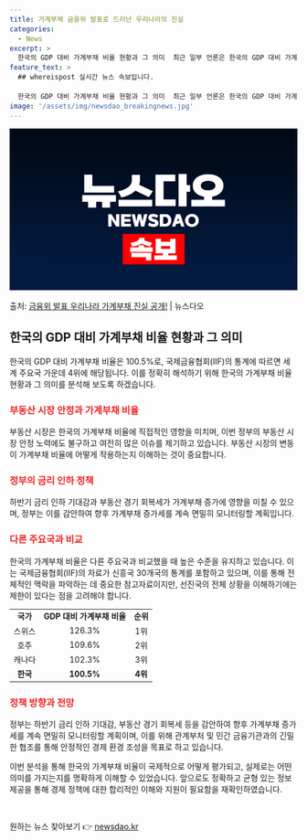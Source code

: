```yaml
---
title: 가계부채 금융위 발표로 드러난 우리나라의 진실
categories:
  - News
excerpt: >
  한국의 GDP 대비 가계부채 비율 현황과 그 의미  최근 일부 언론은 한국의 GDP 대비 가계부채 비율이 국…
feature_text: >
  ## whereispost 실시간 뉴스 속보입니다.

  한국의 GDP 대비 가계부채 비율 현황과 그 의미  최근 일부 언론은 한국의 GDP 대비 가계부채 비율이 국…
image: '/assets/img/newsdao_breakingnews.jpg'
---
```


![뉴스다오 속보](/assets/img/newsdao_breakingnews.jpg)

<p>출처: <a href="https://newsdao.kr/4159" rel="dofollow">금융위 발표 우리나라 가계부채 진실 공개!</a> | 뉴스다오</p>

<h2 data-ke-size="size26">한국의 GDP 대비 가계부채 비율 현황과 그 의미</h2>
한국의 GDP 대비 가계부채 비율은 100.5%로, 국제금융협회(IIF)의 통계에 따르면 세계 주요국 가운데 4위에 해당됩니다. 이를 정확히 해석하기 위해 한국의 가계부채 비율 현황과 그 의미를 분석해 보도록 하겠습니다.

<h3><b><span style="color: #ee2323;">부동산 시장 안정과 가계부채 비율</span></b></h3>
부동산 시장은 한국의 가계부채 비율에 직접적인 영향을 미치며, 이번 정부의 부동산 시장 안정 노력에도 불구하고 여전히 많은 이슈를 제기하고 있습니다. 부동산 시장의 변동이 가계부채 비율에 어떻게 작용하는지 이해하는 것이 중요합니다.

<h3><b><span style="color: #ee2323;">정부의 금리 인하 정책</span></b></h3>
하반기 금리 인하 기대감과 부동산 경기 회복세가 가계부채 증가에 영향을 미칠 수 있으며, 정부는 이를 감안하여 향후 가계부채 증가세를 계속 면밀히 모니터링할 계획입니다.

<h3><b><span style="color: #ee2323;">다른 주요국과 비교</span></b></h3>
한국의 가계부채 비율은 다른 주요국과 비교했을 때 높은 수준을 유지하고 있습니다. 이는 국제금융협회(IIF)의 자료가 신흥국 30개국의 통계를 포함하고 있으며, 이를 통해 전체적인 맥락을 파악하는 데 중요한 참고자료이지만, 선진국의 전체 상황을 이해하기에는 제한이 있다는 점을 고려해야 합니다.

<table>
    <tr>
        <td style="text-align: center; height: 17px;"><b>국가</b></td>
        <td style="text-align: center; height: 17px;"><b>GDP 대비 가계부채 비율</b></td>
        <td style="text-align: center; height: 17px;"><b>순위</b></td>
    </tr>
    <tr>
        <td style="text-align: center; height: 17px;">스위스</td>
        <td style="text-align: center; height: 17px;">126.3%</td>
        <td style="text-align: center; height: 17px;">1위</td>
    </tr>
    <tr>
        <td style="text-align: center; height: 17px;">호주</td>
        <td style="text-align: center; height: 17px;">109.6%</td>
        <td style="text-align: center; height: 17px;">2위</td>
    </tr>
    <tr>
        <td style="text-align: center; height: 17px;">캐나다</td>
        <td style="text-align: center; height: 17px;">102.3%</td>
        <td style="text-align: center; height: 17px;">3위</td>
    </tr>
    <tr>
        <td style="text-align: center; height: 17px;"><b>한국</b></td>
        <td style="text-align: center; height: 17px;"><b>100.5%</b></td>
        <td style="text-align: center; height: 17px;"><b>4위</b></td>
    </tr>
</table>

<h3><b><span style="color: #ee2323;">정책 방향과 전망</span></b></h3>
정부는 하반기 금리 인하 기대감, 부동산 경기 회복세 등을 감안하여 향후 가계부채 증가세를 계속 면밀히 모니터링할 계획이며, 이를 위해 관계부처 및 민간 금융기관과의 긴밀한 협조를 통해 안정적인 경제 환경 조성을 목표로 하고 있습니다.

이번 분석을 통해 한국의 가계부채 비율이 국제적으로 어떻게 평가되고, 실제로는 어떤 의미를 가지는지를 명확하게 이해할 수 있었습니다. 앞으로도 정확하고 균형 있는 정보 제공을 통해 경제 정책에 대한 합리적인 이해와 지원이 필요함을 재확인하였습니다.

<p data-ke-size="size16">&nbsp;</p> 

원하는 뉴스 찾아보기 👉 <a href="https://newsdao.kr" rel="dofollow">newsdao.kr</a>


